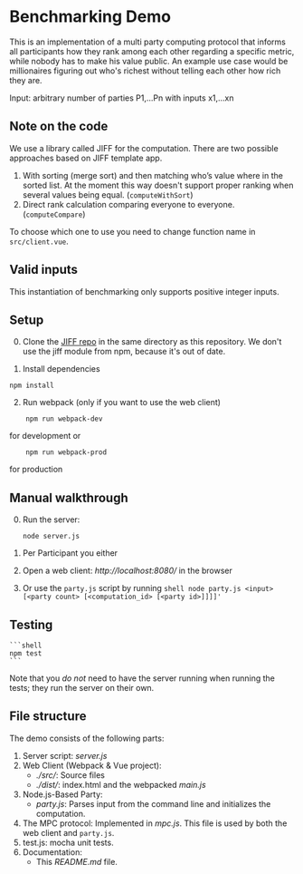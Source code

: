 # Benchmarking Demo

This is an implementation of a multi party computing protocol that informs all participants how they rank among each other regarding a specific metric, while nobody has to make his value public. An example use case would be millionaires figuring out who's richest without telling each other how rich they are.

Input: arbitrary number of parties P1,...Pn with inputs x1,...xn

## Note on the code

We use a library called JIFF for the computation. There are two possible approaches based on JIFF template app.

1. With sorting (merge sort) and then matching who’s value where in the sorted list. At the moment this way doesn't support proper ranking when several values being equal. (`computeWithSort`)
2. Direct rank calculation comparing everyone to everyone. (`computeCompare`)

To choose which one to use you need to change function name in `src/client.vue`.

## Valid inputs

This instantiation of benchmarking only supports positive integer inputs.

## Setup
0. Clone the [JIFF repo](https://github.com/multiparty/jiff) in the same directory as this repository. We don't use the jiff module from npm, because it's out of date.

1. Install dependencies
```shell
npm install
```

2. Run webpack (only if you want to use the web client) 
```shell
	npm run webpack-dev
```
for development or 
```shell
	npm run webpack-prod
```
for production

## Manual walkthrough

0. Run the server:
    ```shell
    node server.js
    ```

1. Per Participant you either 
  1. Open a web client: *http://localhost:8080/* in the browser
  2. Or use the `party.js` script by running
    ```shell
    node party.js <input> [<party count> [<computation_id> [<party id>]]]]'
    ```

## Testing 

    ```shell
    npm test
    ```
Note that you *do not* need to have the server running when running the tests; they run the server on their own.

## File structure
The demo consists of the following parts:

1. Server script: *server.js*
2. Web Client (Webpack & Vue project):
    * *./src/*: Source files
    * *./dist/*: index.html and the webpacked *main.js* 
3. Node.js-Based Party:
    * *party.js*: Parses input from the command line and initializes the computation.
4. The MPC protocol: Implemented in *mpc.js*. This file is used by both the web client and `party.js`.
5. test.js: mocha unit tests.
6. Documentation:
    * This *README.md* file.

